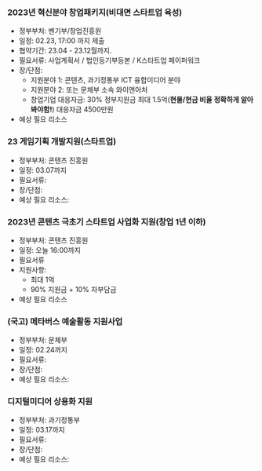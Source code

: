 ### 2023년 혁신분야 창업패키지(비대면 스타트업 육성)
- 정부부처: 벤기부/창업진흥원
- 일정: 02.23, 17:00 까지 제출
- 협약기간: 23.04 - 23.12월까지.
- 필요서류: 사업계획서 / 법인등기부등본 / K스타트업 페이퍼워크
- 장/단점: 
	- 지원분야 1: 콘텐츠, 과기정통부 ICT 융합미디어 분야
	- 지원분야 2: 또는 문체부 소속 와이앤아처
	- 창업기업 대응자금: 30% 정부지원금 최대 1.5억(**현물/현금 비율 정확하게 알아봐야함!**) 대응자금 4500만원
- 예상 필요 리소스

### 23 게임기획 개발지원(스타트업)
- 정부부처: 콘텐츠 진흥원
- 일정: 03.07까지
- 필요서류: 
- 장/단점: 
- 예상 필요 리소스: 

### 2023년 콘텐츠 극초기 스타트업 사업화 지원(창업 1년 이하)
- 정부부처: 콘텐츠 진흥원
- 일정: 오늘 16:00까지
- 필요서류
- 지원사항:
	- 최대 1억
	- 90% 지원금 + 10% 자부담금
- 예상 필요 리소스

### (국고) 메타버스 예술활동 지원사업
- 정부부처: 문체부
- 일정: 02.24까지
- 필요서류: 
- 장/단점: 
- 예상 필요 리소스: 

### 디지털미디어 상용화 지원
- 정부부처: 과기정통부 
- 일정: 03.17까지
- 필요서류: 
- 장/단점: 
- 예상 필요 리소스: 